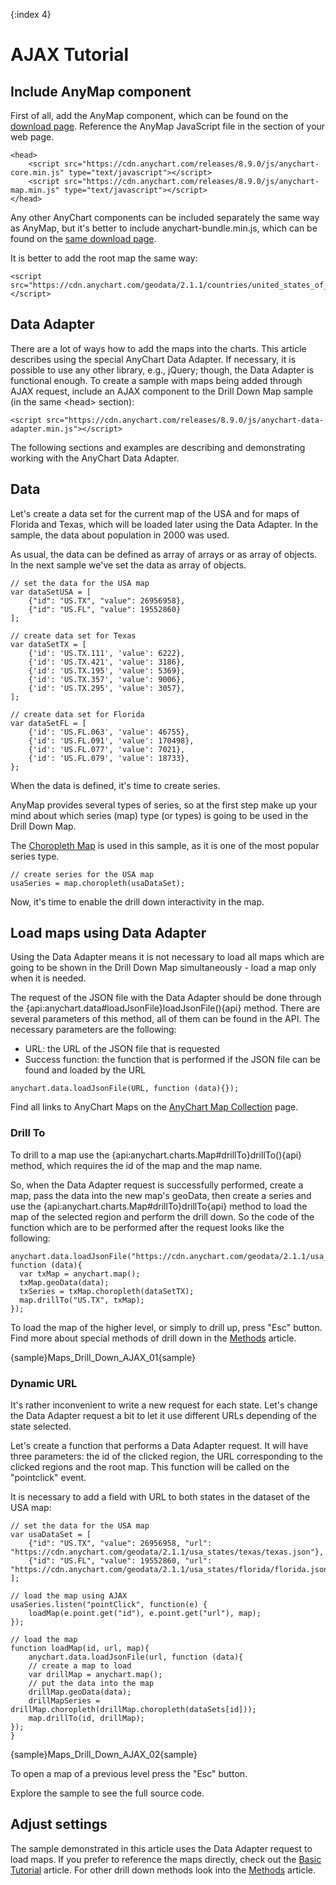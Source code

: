 {:index 4}
# AJAX Tutorial

## Include AnyMap component

First of all, add the AnyMap component, which can be found on the [download page](../../Quick_Start/Downloading_AnyChart). Reference the AnyMap JavaScript file in the <head> section of your web page. 

```
<head>
    <script src="https://cdn.anychart.com/releases/8.9.0/js/anychart-core.min.js" type="text/javascript"></script>
    <script src="https://cdn.anychart.com/releases/8.9.0/js/anychart-map.min.js" type="text/javascript"></script>
</head>
```

Any other AnyChart components can be included separately the same way as AnyMap, but it's better to include anychart-bundle.min.js, which can be found on the [same download page](../../Quick_Start/Downloading_AnyChart).

It is better to add the root map the same way:

```
<script src="https://cdn.anychart.com/geodata/2.1.1/countries/united_states_of_america/united_states_of_america.js"></script>
```

## Data Adapter

There are a lot of ways how to add the maps into the charts. This article describes using the special AnyChart Data Adapter. If necessary, it is possible to use any other library, e.g., jQuery; though, the Data Adapter is functional enough. To create a sample with maps being added through AJAX request, include an AJAX component to the Drill Down Map sample (in the same &lt;head&gt; section):

```
<script src="https://cdn.anychart.com/releases/8.9.0/js/anychart-data-adapter.min.js"></script>
```

The following sections and examples are describing and demonstrating working with the AnyChart Data Adapter.

## Data

Let's create a data set for the current map of the USA and for maps of Florida and Texas, which will be loaded later using the Data Adapter. In the sample, the data about population in 2000 was used.

As usual, the data can be defined as array of arrays or as array of objects. In the next sample we've set the data as array of objects.

``` 
// set the data for the USA map
var dataSetUSA = [
    {"id": "US.TX", "value": 26956958},
    {"id": "US.FL", "value": 19552860}
];

// create data set for Texas
var dataSetTX = [
    {'id': 'US.TX.111', 'value': 6222},
    {'id': 'US.TX.421', 'value': 3186},
    {'id': 'US.TX.195', 'value': 5369},
    {'id': 'US.TX.357', 'value': 9006}, 
    {'id': 'US.TX.295', 'value': 3057},
];

// create data set for Florida 
var dataSetFL = [
    {'id': 'US.FL.063', 'value': 46755},
    {'id': 'US.FL.091', 'value': 170498},
    {'id': 'US.FL.077', 'value': 7021},
    {'id': 'US.FL.079', 'value': 18733},
};
```

When the data is defined, it's time to create series.

AnyMap provides several types of series, so at the first step make up your mind about which series (map) type (or types) is going to be used in the Drill Down Map.

The [Choropleth Map](../Choropleth_Map) is used in this sample, as it is one of the most popular series type.

```
// create series for the USA map
usaSeries = map.choropleth(usaDataSet);
```

Now, it's time to enable the drill down interactivity in the map.

## Load maps using Data Adapter

Using the Data Adapter means it is not necessary to load all maps which are going to be shown in the Drill Down Map simultaneously - load a map only when it is needed. 

The request of the JSON file with the Data Adapter should be done through the {api:anychart.data#loadJsonFile}loadJsonFile(){api} method. There are several parameters of this method, all of them can be found in the API. The necessary parameters are the following:
- URL: the URL of the JSON file that is requested
- Success function: the function that is performed if the JSON file can be found and loaded by the URL

```
anychart.data.loadJsonFile(URL, function (data){}); 
```

Find all links to AnyChart Maps on the [AnyChart Map Collection](https://cdn.anychart.com/) page.

### Drill To

To drill to a map use the {api:anychart.charts.Map#drillTo}drillTo(){api} method, which requires the id of the map and the map name. 

So, when the Data Adapter request is successfully performed, create a map, pass the data into the new map's geoData, then create a series and use the  {api:anychart.charts.Map#drillTo}drillTo{api} method to load the map of the selected region and perform the drill down. So the code of the function which are to be performed after the request looks like the following:

```
anychart.data.loadJsonFile("https://cdn.anychart.com/geodata/2.1.1/usa_states/texas/texas.json", function (data){
  var txMap = anychart.map();
  txMap.geoData(data);
  txSeries = txMap.choropleth(dataSetTX); 
  map.drillTo("US.TX", txMap);
});   
```

To load the map of the higher level, or simply to drill up, press "Esc" button. Find more about special methods of drill down in the [Methods](Methods) article.

{sample}Maps\_Drill\_Down\_AJAX\_01{sample}

### Dynamic URL

It's rather inconvenient to write a new request for each state. Let's change the Data Adapter request a bit to let it use different URLs depending of the state selected.

Let's create a function that performs a Data Adapter request. It will have three parameters: the id of the clicked region, the URL corresponding to the clicked regions and the root map. This function will be called on the "pointclick" event.

It is necessary to add a field with URL to both states in the dataset of the USA map:

```
// set the data for the USA map
var usaDataSet = [
    {"id": "US.TX", "value": 26956958, "url": "https://cdn.anychart.com/geodata/2.1.1/usa_states/texas/texas.json"},
    {"id": "US.FL", "value": 19552860, "url": "https://cdn.anychart.com/geodata/2.1.1/usa_states/florida/florida.json"}
];

// load the map using AJAX
usaSeries.listen("pointClick", function(e) {
    loadMap(e.point.get("id"), e.point.get("url"), map);      
});

// load the map
function loadMap(id, url, map){
    anychart.data.loadJsonFile(url, function (data){
    // create a map to load
    var drillMap = anychart.map();
    // put the data into the map
    drillMap.geoData(data);
    drillMapSeries = drillMap.choropleth(drillMap.choropleth(dataSets[id])); 
    map.drillTo(id, drillMap);
}); 
}                                                                              
```

{sample}Maps\_Drill\_Down\_AJAX\_02{sample}

To open a map of a previous level press the "Esc" button.

Explore the sample to see the full source code.

## Adjust settings

The sample demonstrated in this article uses the Data Adapter request to load maps. If you prefer to reference the maps directly, check out the [Basic Tutorial](Basic_Tutorial) article. For other drill down methods look into the [Methods](Methods) article.
